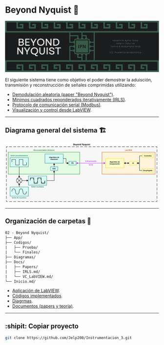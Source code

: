 # Beyond Nyquist :microscope:

![Header](/assets/imgs/02%20-%20BN/header.png)

El siguiente sistema tiene como objetivo el poder demostrar la aduisción, transmisión y reconstrucción de señales comprimidas utilizando:

- [Demodulación aleatoria (paper "Beyond Nyquist")](Docs/).
- [Mínimos cuadrados reponderados iterativamente (IRLS)](Docs/IRLS.md).
- [Protocolo de comunicación serial (Modbus)](Docs/).
- [Visualización y control desde LabVIEW](Docs/VC_LabVIEW.md).

---

## Diagrama general del sistema :building_construction:

![Diagrama](Diagramas/D.png)

---

## Organización de carpetas :file_folder:

```plaintext
02 - Beyond Nyquist/
├── App/
├── Codigos/
|   ├── Prueba/
|   └── Finales/
├── Diagramas/
├── Docs/
|   ├── Papers/
|   ├── IRLS.md/
|   └── VC_LabVIEW.md/
└── Inicio.md/
```

- [Aplicación de LabVIEW](App/).
- [Códigos implementados](Codigos/).
- [Diagrmas](Diagramas/).
- [Documentos (papers y teoria)](Docs/).

---

## :shipit: Copiar proyecto

```sh
git clone https://github.com/Jelp200/Instrumentacion_3.git
```
